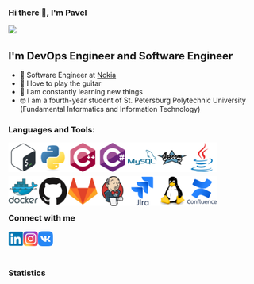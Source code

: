 ### Hi there 👋, I'm Pavel

![](https://komarev.com/ghpvc/?username=paveldat)

## I'm DevOps Engineer and Software Engineer
- 💼 Software Engineer at [Nokia](https://www.nokia.com/)
- 🎉 I love to play the guitar
- 🥅 I am constantly learning new things
- 🤓 I am a fourth-year student of St. Petersburg Polytechnic University (Fundamental Informatics and Information Technology)

### Languages and Tools:
<img align="left" alt="Bash" width="60px" src="https://github.com/paveldat/paveldat/blob/main/img/bash.svg" />
<img align="left" alt="Python" width="60px" src="https://github.com/paveldat/paveldat/blob/main/img/python.svg" />
<img align="left" alt="C++" width="60px" src="https://github.com/paveldat/paveldat/blob/main/img/c%2B%2B.svg" />
<img align="left" alt="C#" width="60px" src="https://github.com/paveldat/paveldat/blob/main/img/c%23.svg" />
<img align="left" alt="MySQL" width="60px" src="https://github.com/paveldat/paveldat/blob/main/img/mysql.svg" />
<img align="left" alt="Groovy" width="60px" src="https://github.com/paveldat/paveldat/blob/main/img/groovy.svg" />
<img align="left" alt="Java" width="60px" src="https://github.com/paveldat/paveldat/blob/main/img/java.svg" />

<br>
<br>
<br>
<br>

<img align="left" alt="Docker" width="60px" src="https://github.com/paveldat/paveldat/blob/main/img/docker.svg" />
<img align="left" alt="Github" width="60px" src="https://github.com/paveldat/paveldat/blob/main/img/github.svg" />
<img align="left" alt="Gitlab" width="60px" src="https://github.com/paveldat/paveldat/blob/main/img/gitlab.svg" />
<img align="left" alt="Jenkins" width="60px" src="https://github.com/paveldat/paveldat/blob/main/img/jenkins.svg" />
<img align="left" alt="Jira" width="60px" src="https://github.com/paveldat/paveldat/blob/main/img/jira.svg" />
<img align="left" alt="Linux" width="60px" src="https://github.com/paveldat/paveldat/blob/main/img/linux.svg" />
<img align="left" alt="Confluence" width="60px" src="https://github.com/paveldat/paveldat/blob/main/img/confluence.svg" />

<br>
<br>
<br>

### Connect with me
[<img align="left" alt="Linkedin" width="30px" src="https://github.com/paveldat/paveldat/blob/main/img/linkedin.svg" />][linkedin]
[<img align="left" alt="Instagram" width="30px" src="https://github.com/paveldat/paveldat/blob/main/img/instagram.svg" />][instagram]
[<img align="left" alt="VK" width="30px" src="https://github.com/paveldat/paveldat/blob/main/img/vk.svg" />][vk]

<br>
<br>
<br>

### Statistics

[linkedin]: https://www.linkedin.com/in/pavel-dat-11699420b/
[instagram]: https://www.instagram.com/pasha_dats/
[vk]: https://vk.com/pashkadats